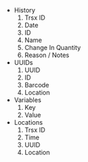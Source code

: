 - History
	1. Trsx ID
	2. Date
	3. ID
	4. Name
	5. Change In Quantity
	6. Reason / Notes
- UUIDs
	1. UUID
	2. ID
	3. Barcode
	4. Location
- Variables
	1. Key
	2. Value
- Locations
	1. Trsx ID
	2. Time
	3. UUID
	4. Location